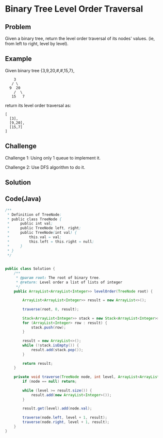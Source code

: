 Binary Tree Level Order Traversal
===


Problem
-------

Given a binary tree, return the level order traversal of its nodes' values. (ie, from left to right, level by level).

Example
-------

Given binary tree {3,9,20,#,#,15,7},

        3
       / \
      9  20
        /  \
       15   7
 

return its level order traversal as:

    [
      [3],
      [9,20],
      [15,7]
    ]

Challenge
---------

Challenge 1: Using only 1 queue to implement it.

Challenge 2: Use DFS algorithm to do it.

Solution
--------



Code(Java)
----------

```java
/**
 * Definition of TreeNode:
 * public class TreeNode {
 *     public int val;
 *     public TreeNode left, right;
 *     public TreeNode(int val) {
 *         this.val = val;
 *         this.left = this.right = null;
 *     }
 * }
 */
 
 
public class Solution {
    /**
     * @param root: The root of binary tree.
     * @return: Level order a list of lists of integer
     */
    public ArrayList<ArrayList<Integer>> levelOrder(TreeNode root) {
        
        ArrayList<ArrayList<Integer>> result = new ArrayList<>();
        
        traverse(root, 0, result);
        
        Stack<ArrayList<Integer>> stack = new Stack<ArrayList<Integer>>();
        for (ArrayList<Integer> row : result) {
            stack.push(row);
        }
        
        result = new ArrayList<>();
        while (!stack.isEmpty()) {
            result.add(stack.pop());
        }
        
        return result;
    }
    
    private void traverse(TreeNode node, int level, ArrayList<ArrayList<Integer>> result) {
        if (node == null) return;
        
        while (level >= result.size()) {
            result.add(new ArrayList<Integer>());
        }
        
        result.get(level).add(node.val);
        
        traverse(node.left, level + 1, result);
        traverse(node.right, level + 1, result);
    }
}

```